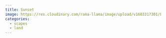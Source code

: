 ```yaml
---
title: Sunset
image: https://res.cloudinary.com/rama-llama/image/upload/v1603317301/Landscapes-5_q7xouy.jpg
categories:
  - scapes
  - land
---
```

